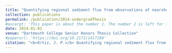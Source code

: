 ```yaml
---
title: "Quantifying regional sediment flux from observations of nearshore morphology in the Columbia River Littoral Cell"
collection: publications
permalink: /publication/2014-undergradThesis
#excerpt: 'This paper is about the number 1. The number 2 is left for future work.'
date: 2014-01-01 
venue: "Dartmouth College Senior Honors Thesis Collection"
#paperurl: 'https://doi.org/10.2172/1417180'
citation: "<b>Ortiz, J. P.</b> Quantifying regional sediment flux from observations of nearshore morphology in the Columbia River Littoral Cell. <i>Dartmouth College Senior Honors Thesis Collection</i>."
---
```

<!-- This paper is about the number 1. The number 2 is left for future work. -->

<!-- [Download paper here](https://www.osti.gov/servlets/purl/1417180) -->




